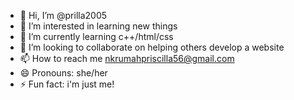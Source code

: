 - 👋 Hi, I’m @prilla2005
- 👀 I’m interested in learning new things
- 🌱 I’m currently learning c++/html/css
- 💞️ I’m looking to collaborate on helping others develop a website
- 📫 How to reach me nkrumahpriscilla56@gmail.com
- 😄 Pronouns: she/her
- ⚡ Fun fact: i'm just me!

<!---
prilla2005/prilla2005 is a ✨ special ✨ repository because its `README.md` (this file) appears on your GitHub profile.
You can click the Preview link to take a look at your changes.
--->
